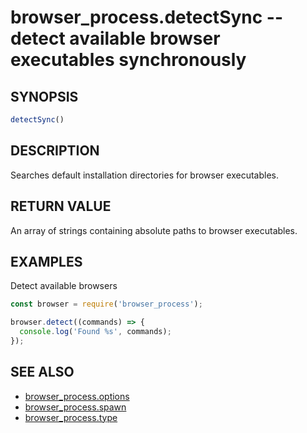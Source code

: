 # browser_process.detectSync -- detect available browser executables synchronously

## SYNOPSIS

```js
detectSync()
```

## DESCRIPTION

Searches default installation directories for browser executables.

## RETURN VALUE

An array of strings containing absolute paths to browser executables.

## EXAMPLES

Detect available browsers

```js
const browser = require('browser_process');

browser.detect((commands) => {
  console.log('Found %s', commands);
});
```

## SEE ALSO

- [browser_process.options](browser_process.options.3.md)
- [browser_process.spawn](browser_process.spawn.3.md)
- [browser_process.type](browser_process.type.3.md)
